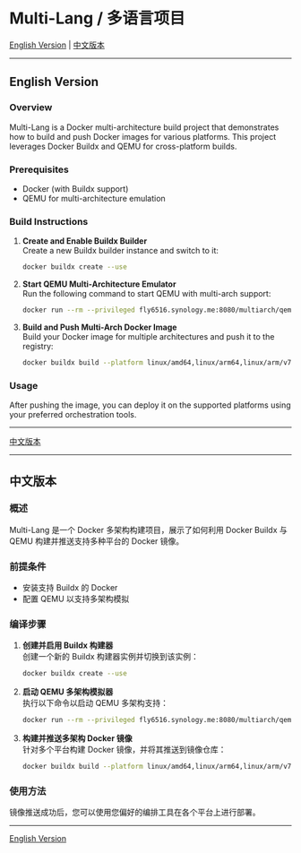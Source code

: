 
# Multi-Lang / 多语言项目

[English Version](#english-version) | [中文版本](#中文版本)

---

## English Version
<a id="english-version"></a>

### Overview
Multi-Lang is a Docker multi-architecture build project that demonstrates how to build and push Docker images for various platforms. This project leverages Docker Buildx and QEMU for cross-platform builds.

### Prerequisites
- Docker (with Buildx support)
- QEMU for multi-architecture emulation

### Build Instructions

1. **Create and Enable Buildx Builder**  
   Create a new Buildx builder instance and switch to it:
   ```bash
   docker buildx create --use
   ```

2. **Start QEMU Multi-Architecture Emulator**  
   Run the following command to start QEMU with multi-arch support:
   ```bash
   docker run --rm --privileged fly6516.synology.me:8080/multiarch/qemu-user-static --reset -p yes
   ```

3. **Build and Push Multi-Arch Docker Image**  
   Build your Docker image for multiple architectures and push it to the registry:
   ```bash
   docker buildx build --platform linux/amd64,linux/arm64,linux/arm/v7,linux/ppc64le,linux/s390x,linux/mips64le -t fly6516.synology.me:8080/multilang:latest . --push
   ```

### Usage
After pushing the image, you can deploy it on the supported platforms using your preferred orchestration tools.

---

[中文版本](#中文版本)

---

## 中文版本
<a id="中文版本"></a>

### 概述
Multi-Lang 是一个 Docker 多架构构建项目，展示了如何利用 Docker Buildx 与 QEMU 构建并推送支持多种平台的 Docker 镜像。

### 前提条件
- 安装支持 Buildx 的 Docker
- 配置 QEMU 以支持多架构模拟

### 编译步骤

1. **创建并启用 Buildx 构建器**  
   创建一个新的 Buildx 构建器实例并切换到该实例：
   ```bash
   docker buildx create --use
   ```

2. **启动 QEMU 多架构模拟器**  
   执行以下命令以启动 QEMU 多架构支持：
   ```bash
   docker run --rm --privileged fly6516.synology.me:8080/multiarch/qemu-user-static --reset -p yes
   ```

3. **构建并推送多架构 Docker 镜像**  
   针对多个平台构建 Docker 镜像，并将其推送到镜像仓库：
   ```bash
   docker buildx build --platform linux/amd64,linux/arm64,linux/arm/v7,linux/ppc64le,linux/s390x,linux/mips64le -t fly6516.synology.me:8080/multilang:latest . --push
   ```

### 使用方法
镜像推送成功后，您可以使用您偏好的编排工具在各个平台上进行部署。

---

[English Version](#english-version)
```

